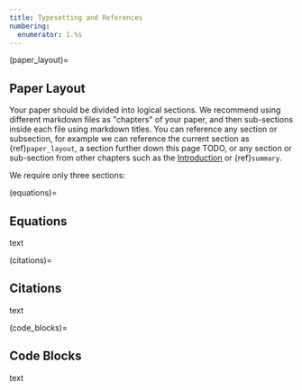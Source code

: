```yaml
---
title: Typesetting and References
numbering:
  enumerator: 1.%s
---
```



(paper_layout)=
## Paper Layout

Your paper should be divided into logical sections. We recommend using different markdown files as "chapters" of your paper, and then sub-sections inside each file using markdown titles. You can reference any section or subsection, for example we can reference the current section as {ref}`paper_layout`, a section further down this page TODO, or any section or sub-section from other chapters such as the [Introduction](01_intro) or {ref}`summary`.

We require only three sections:




(equations)=
## Equations

text




(citations)=
## Citations

text






(code_blocks)=
## Code Blocks

text

